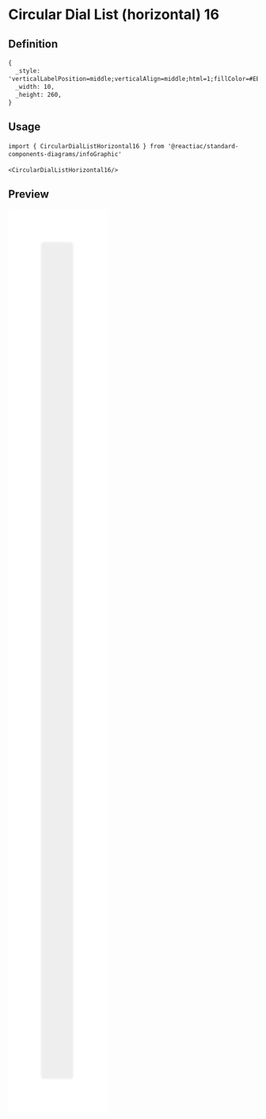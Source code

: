 # Circular Dial List (horizontal) 16

## Definition

```
{
  _style: 'verticalLabelPosition=middle;verticalAlign=middle;html=1;fillColor=#EEEEEE;strokeColor=none;fontSize=10;align=left;fontStyle=0;rounded=1;whiteSpace=wrap;arcSize=8;spacing=5;',
  _width: 10,
  _height: 260,
}
```

## Usage

```
import { CircularDialListHorizontal16 } from '@reactiac/standard-components-diagrams/infoGraphic'

<CircularDialListHorizontal16/>
```

## Preview

<img src="./circular-dial-list-horizontal-16.png" width="200"/>
